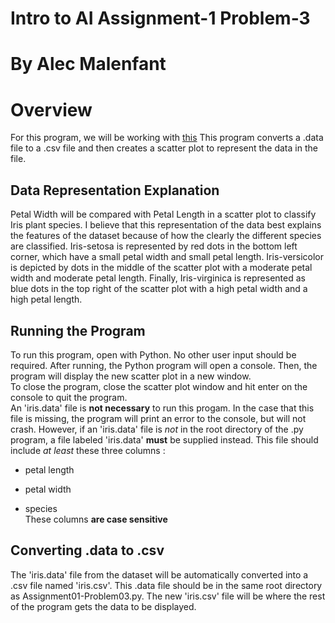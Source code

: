 # Intro to AI Assignment-1 Problem-3

# By Alec Malenfant

# Overview

For this program, we will be working with [this](https://archive.ics.uci.edu/dataset/53/iris) This program converts a .data file to a .csv file and then creates a scatter plot to represent the data in the file.

## Data Representation Explanation

Petal Width will be compared with Petal Length in a scatter plot to classify Iris plant species. I believe that this representation of the data best explains the features of the dataset because of how the clearly the different species are classified. Iris-setosa is represented by red dots in the bottom left corner, which have a small petal width and small petal length. Iris-versicolor is depicted by dots in the middle of the scatter plot with a moderate petal width and moderate petal length. Finally, Iris-virginica is represented as blue dots in the top right of the scatter plot with a high petal width and a high petal length.

## Running the Program

To run this program, open with Python. No other user input should be required. After running, the Python program will open a console. Then, the program will display the new scatter plot in a new window.
<br/>To close the program, close the scatter plot window and hit enter on the console to quit the program.
<br/>An 'iris.data' file is **not necessary** to run this progam. In the case that this file is missing, the program will print an error to the console, but will not crash. However, if an 'iris.data' file is *not* in the root directory of the .py program, a file labeled 'iris.data' **must** be supplied instead. This file should include *at least* these three columns :

* petal length

* petal width

* species
  <br/>
  These columns **are case sensitive**

## Converting .data to .csv

The 'iris.data' file from the dataset will be automatically converted into a .csv file named 'iris.csv'. This .data file should be in the same root directory as Assignment01-Problem03.py. The new 'iris.csv' file will be where the rest of the program gets the data to be displayed.
